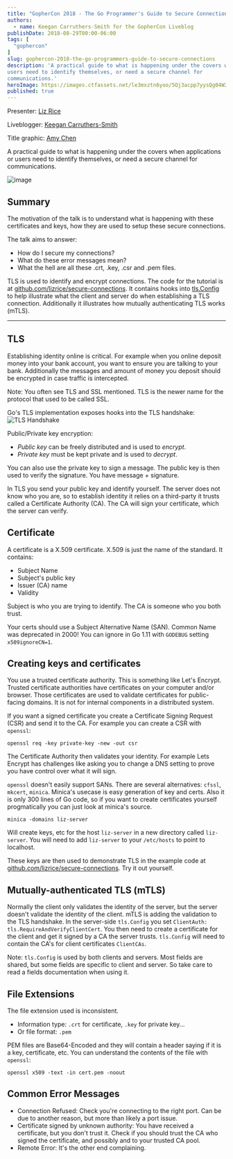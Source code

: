 ```yaml
---
title: "GopherCon 2018 - The Go Programmer's Guide to Secure Connections"
authors:
  - name: Keegan Carruthers-Smith for the GopherCon Liveblog
publishDate: 2018-08-29T00:00-06:00
tags: [
  "gophercon"
]
slug: gophercon-2018-the-go-programmers-guide-to-secure-connections
description: 'A practical guide to what is happening under the covers when applications or
users need to identify themselves, or need a secure channel for
communications.'
heroImage: https://images.ctfassets.net/le3mxztn6yoo/5Oj3acpp7yysQg04W2AW4A/a93d79c10ad903d3902f6b6d8707973a/mechanic-tire-2.jpg
published: true
---
```


Presenter: [Liz Rice](https://www.gophercon.com/agenda/speakers/279055)

Liveblogger: [Keegan Carruthers-Smith](https://github.com/keegancsmith)

Title graphic: [Amy Chen](https://twitter.com/TheAmyCode)

A practical guide to what is happening under the covers when applications or
users need to identify themselves, or need a secure channel for
communications.

![image](https://user-images.githubusercontent.com/1646931/44930101-1a79b300-ad12-11e8-81fd-de5f29c385f6.png)

## Summary

The motivation of the talk is to understand what is happening with these
certificates and keys, how they are used to setup these secure connections.

The talk aims to answer:
- How do I secure my connections?
- What do these error messages mean?
- What the hell are all these .crt, .key, .csr and .pem files.

TLS is used to identify and encrypt connections. The code for the tutorial is
at
[github.com/lizrice/secure-connections](https://github.com/lizrice/secure-connections).
It contains hooks into [tls.Config](https://godoc.org/crypto/tls#Config) to
help illustrate what the client and server do when establishing a TLS
connection. Additionally it illustrates how mutually authenticating TLS works
(mTLS).

---

## TLS

Establishing identity online is critical. For example when you online deposit
money into your bank account, you want to ensure you are talking to your
bank. Additionally the messages and amount of money you deposit should be
encrypted in case traffic is intercepted.

Note: You often see TLS and SSL mentioned. TLS is the newer name for the
protocol that used to be called SSL.

Go's TLS implementation exposes hooks into the TLS handshake:
![TLS Handshake](https://user-images.githubusercontent.com/187831/44808703-2d617b80-ab8a-11e8-9d8c-746004f49c6e.png)

Public/Private key encryption:
- *Public key* can be freely distributed and is used to *encrypt*.
- *Private key* must be kept private and is used to *decrypt*.

You can also use the private key to sign a message. The public key is then
used to verify the signature. You have message + signature.

In TLS you send your public key and identify yourself. The server does not
know who you are, so to establish identity it relies on a third-party it
trusts called a Certificate Authority (CA). The CA will sign your certificate,
which the server can verify.

## Certificate

A certificate is a X.509 certificate. X.509 is just the name of the standard. It contains:
- Subject Name
- Subject's public key
- Issuer (CA) name
- Validity

Subject is who you are trying to identify. The CA is someone who you both trust.

Your certs should use a Subject Alternative Name (SAN). Common Name was
deprecated in 2000! You can ignore in Go 1.11 with `GODEBUG` setting
`x509ignoreCN=1`.

## Creating keys and certificates

You use a trusted certificate authority. This is something like Let's
Encrypt. Trusted certificate authorities have certificates on your computer
and/or browser. Those certificates are used to validate certificates for
public-facing domains. It is not for internal components in a distributed
system.

If you want a signed certificate you create a Certificate Signing Request
 (CSR) and send it to the CA. For example you can create a CSR with `openssl`:

``` shell
openssl req -key private-key -new -out csr
```

The Certificate Authority then validates your identity. For example Lets
Encrypt has challenges like asking you to change a DNS setting to prove you
have control over what it will sign.

`openssl` doesn't easily support SANs. There are several alternatives:
`cfssl`, `mkcert`, `minica`. Minica's usecase is easy generation of key and
certs. Also it is only 300 lines of Go code, so if you want to create
certificates yourself progmatically you can just look at minica's source.

```shell
minica -domains liz-server
```

Will create keys, etc for the host `liz-server` in a new directory called
`liz-server`. You will need to add `liz-server` to your `/etc/hosts` to point
to localhost.

These keys are then used to demonstrate TLS in the example code at
[github.com/lizrice/secure-connections](https://github.com/lizrice/secure-connections). Try
it out yourself.

## Mutually-authenticated TLS (mTLS)

Normally the client only validates the identity of the server, but the server
doesn't validate the identity of the client. mTLS is adding the validation to
the TLS handshake. In the server-side `tls.Config` you set `ClientAuth:
tls.RequireAndVerifyClientCert`. You then need to create a certificate for the
client and get it signed by a CA the server trusts. `tls.Config` will need to
contain the CA's for client certificates `ClientCAs`.

Note: `tls.Config` is used by both clients and servers. Most fields are
shared, but some fields are specific to client and server. So take care to
read a fields documentation when using it.

## File Extensions

The file extension used is inconsistent.
- Information type: `.crt` for certificate, `.key` for private key...
- Or file format: `.pem`

PEM files are Base64-Encoded and they will contain a header saying if it is a key, certificate, etc. You can understand the contents of the file with `openssl`:

``` shell
openssl x509 -text -in cert.pem -noout
```


## Common Error Messages

- Connection Refused: Check you're connecting to the right port. Can be due to another reason, but more than likely a port issue.
- Certificate signed by unknown authority: You have received a certificate, but you don't trust it. Check if you should trust the CA who signed the certificate, and possibly and to your trusted CA pool.
- Remote Error: It's the other end complaining.

